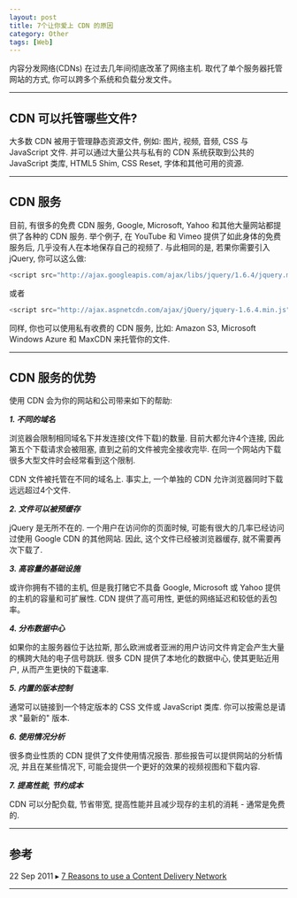 ```yaml
---
layout: post
title: 7个让你爱上 CDN 的原因
category: Other
tags: [Web]
---
```


内容分发网络(CDNs) 在过去几年间彻底改革了网络主机. 取代了单个服务器托管网站的方式, 你可以跨多个系统和负载分发文件。



------

## **CDN 可以托管哪些文件?**

大多数 CDN 被用于管理静态资源文件, 例如: 图片, 视频, 音频, CSS 与 JavaScript 文件. 并可以通过大量公共与私有的 CDN 系统获取到公共的 JavaScript 类库, HTML5 Shim, CSS Reset, 字体和其他可用的资源.

------

## **CDN 服务**

目前, 有很多的免费 CDN 服务, Google, Microsoft, Yahoo 和其他大量网站都提供了各种的 CDN 服务. 举个例子, 在 YouTube 和 Vimeo 提供了如此身体的免费服务后, 几乎没有人在本地保存自己的视频了. 与此相同的是, 若果你需要引入jQuery, 你可以这么做:

``` js
<script src="http://ajax.googleapis.com/ajax/libs/jquery/1.6.4/jquery.min.js.js"></script>
```

或者

``` js
<script src="http://ajax.aspnetcdn.com/ajax/jQuery/jquery-1.6.4.min.js"></script>
```

同样, 你也可以使用私有收费的 CDN 服务, 比如: Amazon S3, Microsoft Windows Azure 和 MaxCDN 来托管你的文件.

------

## **CDN 服务的优势**

使用 CDN 会为你的网站和公司带来如下的帮助:

***1. 不同的域名***

浏览器会限制相同域名下并发连接(文件下载)的数量. 目前大都允许4个连接, 因此第五个下载请求会被阻塞, 直到之前的文件被完全接收完毕. 在同一个网站内下载很多大型文件时会经常看到这个限制.

CDN 文件被托管在不同的域名上. 事实上, 一个单独的 CDN 允许浏览器同时下载远远超过4个文件.

***2. 文件可以被预缓存***

jQuery 是无所不在的. 一个用户在访问你的页面时候, 可能有很大的几率已经访问过使用 Google CDN 的其他网站. 因此, 这个文件已经被浏览器缓存, 就不需要再次下载了.

***3. 高容量的基础设施***

或许你拥有不错的主机, 但是我打赌它不具备 Google, Microsoft 或 Yahoo 提供的主机的容量和可扩展性. CDN 提供了高可用性, 更低的网络延迟和较低的丢包率。

***4. 分布数据中心***

如果你的主服务器位于达拉斯, 那么欧洲或者亚洲的用户访问文件肯定会产生大量的横跨大陆的电子信号跳跃. 很多 CDN 提供了本地化的数据中心, 使其更贴近用户, 从而产生更快的下载速率.

***5. 内置的版本控制***

通常可以链接到一个特定版本的 CSS 文件或 JavaScript 类库. 你可以按需总是请求 "最新的" 版本.

***6. 使用情况分析***

很多商业性质的 CDN 提供了文件使用情况报告. 那些报告可以提供网站的分析情况, 并且在某些情况下, 可能会提供一个更好的效果的视频视图和下载内容.

***7. 提高性能, 节约成本***

CDN 可以分配负载, 节省带宽, 提高性能并且减少现存的主机的消耗 - 通常是免费的.

------

## **参考**

22 Sep 2011 ▸ [7 Reasons to use a Content Delivery Network](http://www.sitepoint.com/7-reasons-to-use-a-cdn/)

------
